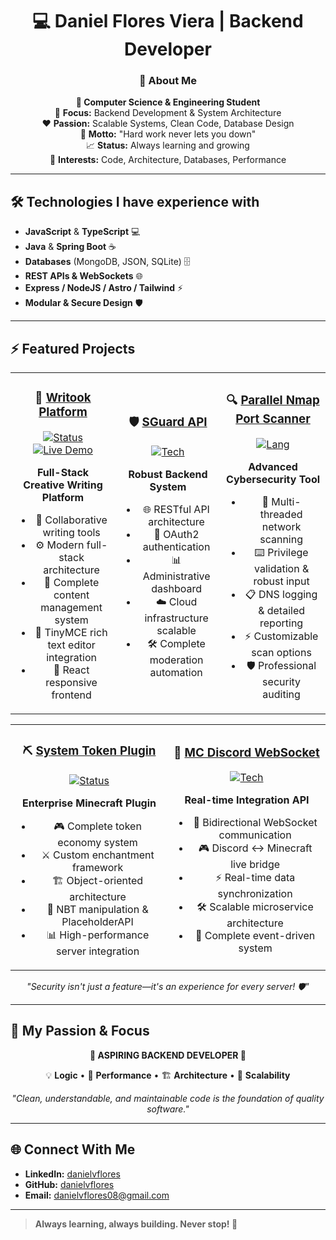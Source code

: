 <div align="center">

# 💻 Daniel Flores Viera | Backend Developer




### 🚀 About Me

**📖 Computer Science & Engineering Student**  
📍 **Focus:** Backend Development & System Architecture  
❤️ **Passion:** Scalable Systems, Clean Code, Database Design  
🚀 **Motto:** "Hard work never lets you down"  
📈 **Status:** Always learning and growing  
🎯 **Interests:** Code, Architecture, Databases, Performance  

</div>

---

## 🛠️ Technologies I have experience with

- **JavaScript** & **TypeScript** 💻
- **Java** & **Spring Boot** ☕
- **Databases** (MongoDB, JSON, SQLite) 🗄️
- **REST APIs & WebSockets** 🌐
- **Express / NodeJS / Astro / Tailwind** ⚡
- **Modular & Secure Design** 🛡️

---

## ⚡ Featured Projects

<div align="center">

<table>
<tr>
<td width="33%" align="center">

### 📖 [Writook Platform](https://github.com/danielvflores/Writook)
[![Status](https://img.shields.io/badge/Status-Featured-purple?style=flat-square)](https://github.com/danielvflores/Writook)
[![Live Demo](https://img.shields.io/badge/🌐_Live_Demo-Visit_Site-blue?style=flat-square)](https://writook.danielvflores.xyz)

**Full-Stack Creative Writing Platform**
- 📖 Collaborative writing tools
- ⚙️ Modern full-stack architecture
- 🔧 Complete content management system
- 🎨 TinyMCE rich text editor integration
- 🚀 React responsive frontend

</td>
<td width="33%" align="center">

### 🛡️ [SGuard API](https://github.com/danielvflores/sguard-api)
[![Tech](https://img.shields.io/badge/Tech-Backend-blue?style=flat-square)](https://github.com/danielvflores/sguard-api)

**Robust Backend System**
- 🌐 RESTful API architecture
- 🔐 OAuth2 authentication
- 📊 Administrative dashboard
- ☁️ Cloud infrastructure scalable
- 🛠️ Complete moderation automation

</td>
<td width="33%" align="center">

### 🔍 [Parallel Nmap Port Scanner](https://github.com/danielvflores/parallel-nmap-port-scanner)
[![Lang](https://img.shields.io/badge/Built_with-Python-green?style=flat-square)](https://github.com/danielvflores/parallel-nmap-port-scanner)

**Advanced Cybersecurity Tool**
- 🎯 Multi-threaded network scanning
- ⌨️ Privilege validation & robust input
- 📋 DNS logging & detailed reporting
- ⚡ Customizable scan options
- 🛡️ Professional security auditing

</td>
</tr>
</table>

</div>


<div align="center">

<table>
<tr>
<td width="50%" align="center">

### ⛏️ [System Token Plugin](https://github.com/danielvflores/system-token-plugin)
[![Status](https://img.shields.io/badge/Status-Active_Maintenance-brightgreen?style=flat-square)](https://github.com/danielvflores/system-token-plugin)

**Enterprise Minecraft Plugin**
- 🎮 Complete token economy system
- ⚔️ Custom enchantment framework
- 🏗️ Object-oriented architecture
- 🧰 NBT manipulation & PlaceholderAPI
- 📊 High-performance server integration

</td>
<td width="50%" align="center">

### 🌉 [MC Discord WebSocket](https://github.com/danielvflores/discord-api-connection)
[![Tech](https://img.shields.io/badge/Tech-WebSocket-blue?style=flat-square)](https://github.com/danielvflores/discord-api-connection)

**Real-time Integration API**
- 🔄 Bidirectional WebSocket communication
- 🎮 Discord ↔ Minecraft live bridge  
- ⚡ Real-time data synchronization
- 🛠️ Scalable microservice architecture
- 🔧 Complete event-driven system

</td>
</tr>
</table>

</div>

<div align="center">
<i>"Security isn't just a feature—it's an experience for every server! 🛡️"</i>
</div>



---

## 🎯 My Passion & Focus

<div align="center">

**🎯 ASPIRING BACKEND DEVELOPER 🎯**

💡 **Logic** • 🚀 **Performance** • 🏗️ **Architecture** • 🔧 **Scalability**

*"Clean, understandable, and maintainable code is the foundation of quality software."*



</div>

---

## 🌐 Connect With Me

- **LinkedIn:** [danielvflores](https://linkedin.com/in/danielvflores)
- **GitHub:** [danielvflores](https://github.com/danielvflores)  
- **Email:** [danielvflores08@gmail.com](mailto:danielvflores08@gmail.com)

---

> **Always learning, always building. Never stop! 🚀**
